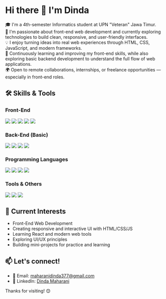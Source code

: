 # Hi there 👋 I'm Dinda

🎓 I'm a 4th-semester Informatics student at UPN "Veteran" Jawa Timur.  
🎯 I'm passionate about front-end web development and currently exploring technologies to build clean, responsive, and user-friendly interfaces.  
💡 I enjoy turning ideas into real web experiences through HTML, CSS, JavaScript, and modern frameworks.  
🧠 Continuously learning and improving my front-end skills, while also exploring basic backend development to understand the full flow of web applications.  
🌍 Open to remote collaborations, internships, or freelance opportunities — especially in front-end roles.

## 🛠️ Skills & Tools

### Front-End
<p align="left">
  <img src="https://img.shields.io/badge/HTML5-E34F26?style=for-the-badge&logo=html5&logoColor=white" />
  <img src="https://img.shields.io/badge/CSS3-1572B6?style=for-the-badge&logo=css3&logoColor=white" />
  <img src="https://img.shields.io/badge/JavaScript-F7DF1E?style=for-the-badge&logo=javascript&logoColor=black" />
  <img src="https://img.shields.io/badge/Bootstrap-7952B3?style=for-the-badge&logo=bootstrap&logoColor=white" />
  <img src="https://img.shields.io/badge/React-20232A?style=for-the-badge&logo=react&logoColor=61DAFB" />
</p>

### Back-End (Basic)
<p align="left">
  <img src="https://img.shields.io/badge/PHP-777BB4?style=for-the-badge&logo=php&logoColor=white" />
  <img src="https://img.shields.io/badge/Laravel-F55247?style=for-the-badge&logo=laravel&logoColor=white" />
  <img src="https://img.shields.io/badge/MySQL-4479A1?style=for-the-badge&logo=mysql&logoColor=white" />
  <img src="https://img.shields.io/badge/MongoDB-47A248?style=for-the-badge&logo=mongodb&logoColor=white" />
</p>

### Programming Languages
<p align="left">
  <img src="https://img.shields.io/badge/Java-007396?style=for-the-badge&logo=java&logoColor=white" />
  <img src="https://img.shields.io/badge/C++-00599C?style=for-the-badge&logo=c%2b%2b&logoColor=white" />
  <img src="https://img.shields.io/badge/C-00599C?style=for-the-badge&logo=c&logoColor=white" />
  <img src="https://img.shields.io/badge/Python-3776AB?style=for-the-badge&logo=python&logoColor=white" />
</p>

### Tools & Others
<p align="left">
  <img src="https://img.shields.io/badge/Git-F05032?style=for-the-badge&logo=git&logoColor=white" />
  <img src="https://img.shields.io/badge/GitHub-181717?style=for-the-badge&logo=github&logoColor=white" />
  <img src="https://img.shields.io/badge/VS%20Code-007ACC?style=for-the-badge&logo=visual-studio-code&logoColor=white" />
</p>


## 🚀 Current Interests
- Front-End Web Development  
- Creating responsive and interactive UI with HTML/CSS/JS  
- Learning React and modern web tools  
- Exploring UI/UX principles  
- Building mini-projects for practice and learning

## 📫 Let's connect!
- 📧 Email: [maharanidinda377@gmail.com](mailto:maharanidinda377@gmail.com)  
- 🔗 LinkedIn: [Dinda Maharani](https://www.linkedin.com/in/dinda-maharani-8a552028b/)

Thanks for visiting! 😊
